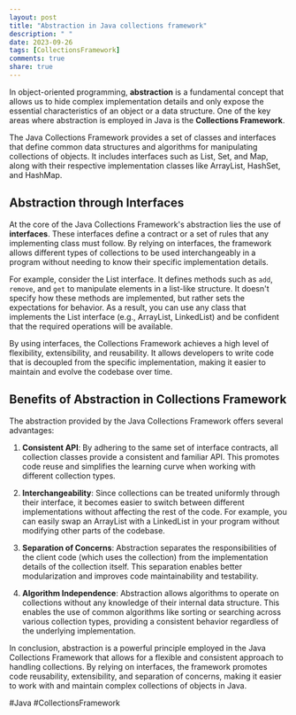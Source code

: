 ```yaml
---
layout: post
title: "Abstraction in Java collections framework"
description: " "
date: 2023-09-26
tags: [CollectionsFramework]
comments: true
share: true
---
```


In object-oriented programming, **abstraction** is a fundamental concept that allows us to hide complex implementation details and only expose the essential characteristics of an object or a data structure. One of the key areas where abstraction is employed in Java is the **Collections Framework**.

The Java Collections Framework provides a set of classes and interfaces that define common data structures and algorithms for manipulating collections of objects. It includes interfaces such as List, Set, and Map, along with their respective implementation classes like ArrayList, HashSet, and HashMap.

## Abstraction through Interfaces

At the core of the Java Collections Framework's abstraction lies the use of **interfaces**. These interfaces define a contract or a set of rules that any implementing class must follow. By relying on interfaces, the framework allows different types of collections to be used interchangeably in a program without needing to know their specific implementation details.

For example, consider the List interface. It defines methods such as `add`, `remove`, and `get` to manipulate elements in a list-like structure. It doesn't specify how these methods are implemented, but rather sets the expectations for behavior. As a result, you can use any class that implements the List interface (e.g., ArrayList, LinkedList) and be confident that the required operations will be available.

By using interfaces, the Collections Framework achieves a high level of flexibility, extensibility, and reusability. It allows developers to write code that is decoupled from the specific implementation, making it easier to maintain and evolve the codebase over time.

## Benefits of Abstraction in Collections Framework

The abstraction provided by the Java Collections Framework offers several advantages:

1. **Consistent API**: By adhering to the same set of interface contracts, all collection classes provide a consistent and familiar API. This promotes code reuse and simplifies the learning curve when working with different collection types.

2. **Interchangeability**: Since collections can be treated uniformly through their interface, it becomes easier to switch between different implementations without affecting the rest of the code. For example, you can easily swap an ArrayList with a LinkedList in your program without modifying other parts of the codebase.

3. **Separation of Concerns**: Abstraction separates the responsibilities of the client code (which uses the collection) from the implementation details of the collection itself. This separation enables better modularization and improves code maintainability and testability.

4. **Algorithm Independence**: Abstraction allows algorithms to operate on collections without any knowledge of their internal data structure. This enables the use of common algorithms like sorting or searching across various collection types, providing a consistent behavior regardless of the underlying implementation.

In conclusion, abstraction is a powerful principle employed in the Java Collections Framework that allows for a flexible and consistent approach to handling collections. By relying on interfaces, the framework promotes code reusability, extensibility, and separation of concerns, making it easier to work with and maintain complex collections of objects in Java.

\#Java \#CollectionsFramework